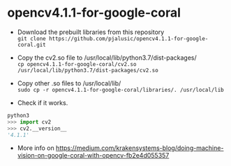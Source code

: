 # opencv4.1.1-for-google-coral

- Download the prebuilt libraries from this repository  
`git clone https://github.com/pjalusic/opencv4.1.1-for-google-coral.git`
  
- Copy the cv2.so file to /usr/local/lib/python3.7/dist-packages/  
`cp opencv4.1.1-for-google-coral/cv2.so /usr/local/lib/python3.7/dist-packages/cv2.so`
  
- Copy other .so files to /usr/local/lib/  
`sudo cp -r opencv4.1.1-for-google-coral/libraries/. /usr/local/lib`
  
- Check if it works.
```python
python3
>>> import cv2
>>> cv2.__version__
'4.1.1'
```

- More info on https://medium.com/krakensystems-blog/doing-machine-vision-on-google-coral-with-opencv-fb2e4d055357
